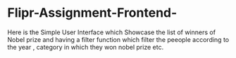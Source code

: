 # Flipr-Assignment-Frontend-
Here is the Simple User Interface which Showcase the list of winners of Nobel prize and having a filter function which filter the peeople according to the year , category in which they won nobel prize etc. 
